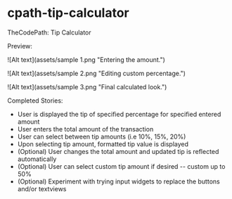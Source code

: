 cpath-tip-calculator
====================

TheCodePath: Tip Calculator

Preview:

![Alt text](assets/sample 1.png "Entering the amount.")

![Alt text](assets/sample 2.png "Editing custom percentage.")

![Alt text](assets/sample 3.png "Final calculated look.")

Completed Stories:
* User is displayed the tip of specified percentage for specified entered amount
* User enters the total amount of the transaction
* User can select between tip amounts (i.e 10%, 15%, 20%)
* Upon selecting tip amount, formatted tip value is displayed
* (Optional) User changes the total amount and updated tip is reflected automatically
* (Optional) User can select custom tip amount if desired -- custom up to 50%
* (Optional) Experiment with trying input widgets to replace the buttons and/or textviews
